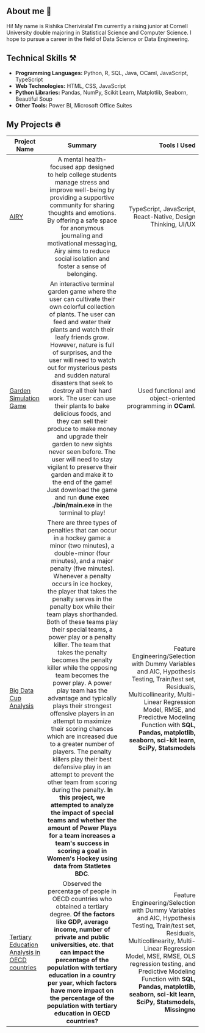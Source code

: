 ## About me 👋 

Hi! My name is Rishika Cherivirala! I'm currently a rising junior at Cornell University double majoring in Statistical Science and Computer Science. I hope to pursue a career in the field of Data Science or Data Engineering. 

## Technical Skills ⚒️
- **Programming Languages:** Python, R, SQL, Java, OCaml, JavaScript, TypeScript
- **Web Technologies:** HTML, CSS, JavaScript
- **Python Libraries:** Pandas, NumPy, Scikit Learn, Matplotlib, Seaborn, Beautiful Soup
- **Other Tools:** Power BI, Microsoft Office Suites

## My Projects 🔥 
| Project Name        | Summary           | Tools I Used  |
| --------------- |:-------------:| -----:|
| [AIRY](https://github.com/yzhao2433/seeds-airy)     | A mental health-focused app designed to help college students manage stress and improve well-being by providing a supportive community for sharing thoughts and emotions. By offering a safe space for anonymous journaling and motivational messaging, Airy aims to reduce social isolation and foster a sense of belonging. | TypeScript, JavaScript, React-Native, Design Thinking, UI/UX 
| [Garden Simulation Game](https://github.com/rcherivi/CS3110FinalProject)     | An interactive terminal garden game where the user can cultivate their own colorful collection of plants. The user can feed and water their plants and watch their leafy friends grow. However, nature is full of surprises, and the user will need to watch out for mysterious pests and sudden natural disasters that seek to destroy all their hard work.  The user can use their plants to bake delicious foods, and they can sell their produce to make money and upgrade their garden to new sights never seen before. The user will need to stay vigilant to preserve their garden and make it to the end of the game! Just download the game and run **dune exec ./bin/main.exe** in the terminal to play! | Used functional and object-oriented programming in **OCaml**.  |
| [Big Data Cup Analysis]([https://github.com/rcherivi/bigdatacup2024](https://github.com/yzhao2433/big_red_cup24))      | There are three types of penalties that can occur in a hockey game: a minor (two minutes), a double-minor (four minutes), and a major penalty (five minutes). Whenever a penalty occurs in ice hockey, the player that takes the penalty serves in the penalty box while their team plays shorthanded. Both of these teams play their special teams, a power play or a penalty killer. The team that takes the penalty becomes the penalty killer while the opposing team becomes the power play. A power play team has the advantage and typically plays their strongest offensive players in an attempt to maximize their scoring chances which are increased due to a greater number of players. The penalty killers play their best defensive play in an attempt to prevent the other team from scoring during the penalty. **In this project, we attempted to analyze the impact of special teams and whether the amount of Power Plays for a team increases a team's success in scoring a goal in Women's Hockey using data from Statletes BDC**.     |   Feature Engineering/Selection with Dummy Variables and AIC, Hypothesis Testing, Train/test set, Residuals, Multicollinearity, Multi-Linear Regression Model, RMSE, and Predictive Modeling Function with **SQL, Pandas, matplotlib, seaborn, sci-kit learn, SciPy, Statsmodels**  |
| [Tertiary Education Analysis in OECD countries](https://github.com/rcherivi/OECD-Tertiary-Education-Analysis/tree/main) |  Observed the percentage of people in OECD countries who obtained a tertiary degree. **Of the factors like GDP, average income, number of private and public universities, etc. that can impact the percentage of the population with tertiary education in a country per year, which factors have more impact on the percentage of the population with tertiary education in OECD countries?**  |  Feature Engineering/Selection with Dummy Variables and AIC, Hypothesis Testing, Train/test set, Residuals, Multicollinearity, Multi-Linear Regression Model, MSE, RMSE, OLS regression testing, and Predictive Modeling Function with **SQL, Pandas, matplotlib, seaborn, sci-kit learn, SciPy, Statsmodels, Missingno** |


